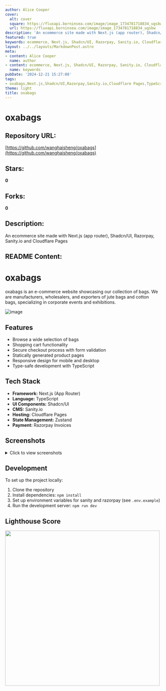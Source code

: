 ```yaml
---
author: Alice Cooper
cover:
  alt: cover
  square: https://fluxapi.borninsea.com/image/image_1734781718834_ugsbw
  url: https://fluxapi.borninsea.com/image/image_1734781718834_ugsbw
description: 'An ecommerce site made with Next.js (app router), Shadcn/UI, Razorpay, Sanity.io and Cloudflare Pages'
featured: true
keywords: ecommerce, Next.js, Shadcn/UI, Razorpay, Sanity.io, Cloudflare Pages, jute bags, cotton bags, corporate events, exhibitions, shopping cart, form validation, statically generated, responsive design, TypeScript, App Router, Zustand, payment, tech stack, screenshots, development setup, Lighthouse Score
layout: ../../layouts/MarkdownPost.astro
meta:
- content: Alice Cooper
  name: author
- content: ecommerce, Next.js, Shadcn/UI, Razorpay, Sanity.io, Cloudflare Pages, jute bags, cotton bags, corporate events, exhibitions, shopping cart, form validation, statically generated, responsive design, TypeScript, App Router, Zustand, payment, tech stack, screenshots, development setup, Lighthouse Score
  name: keywords
pubDate: '2024-12-21 15:27:08'
tags:
- oxabags,Next.js,Shadcn/UI,Razorpay,Sanity.io,Cloudflare Pages,TypeScript,Zustand,e-commerce,jute bags,cotton bags,corporate events,exhibitions,shopping cart,secure checkout,statically generated pages,responsive design,form validation,hosting,technology stack,screenshots,development setup,Lighthouse
theme: light
title: oxabags
---
```


# oxabags

## Repository URL: 
[https://github.com/wanghaisheng/oxabags](https://github.com/wanghaisheng/oxabags)

## Stars: 
**0**

## Forks: 
**0**

## Description: 
An ecommerce site made with Next.js (app router), Shadcn/UI, Razorpay, Sanity.io and Cloudflare Pages

## README Content: 
# oxabags

oxabags is an e-commerce website showcasing our collection of bags. We are manufacturers, wholesalers, and exporters of jute bags and cotton bags, specializing in corporate events and exhibitions.

![image](https://github.com/user-attachments/assets/1cca385a-d409-4a6a-82ce-f408b5114299)

## Features

- Browse a wide selection of bags
- Shopping cart functionality
- Secure checkout process with form validation
- Statically generated product pages
- Responsive design for mobile and desktop
- Type-safe development with TypeScript

## Tech Stack

- **Framework:** Next.js (App Router)
- **Language:** TypeScript
- **UI Components:** Shadcn/UI
- **CMS:** Sanity.io
- **Hosting:** Cloudflare Pages
- **State Management:** Zustand
- **Payment:** Razorpay Invoices

## Screenshots

<details>
<summary>Click to view screenshots</summary>

![image](https://github.com/user-attachments/assets/1cca385a-d409-4a6a-82ce-f408b5114299)

![image](https://github.com/user-attachments/assets/bd62f80c-8002-4556-9261-2005575a5d05)

![Screenshot 2024-04-28 213034](https://github.com/AmanVarshney01/oxabags/assets/45312299/ea85b9c5-4f12-4a92-a126-22c8f0c3da45)

![Screenshot 2024-04-28 213054](https://github.com/AmanVarshney01/oxabags/assets/45312299/6289e16f-9baf-469f-be17-1f8ab176709e)

![Screenshot 2024-04-28 213112](https://github.com/AmanVarshney01/oxabags/assets/45312299/0b054ae0-a170-4bb2-bd29-d493027c8f54)

</details>

## Development

To set up the project locally:

1. Clone the repository
2. Install dependencies: `npm install`
3. Set up environment variables for sanity and razorpay (see `.env.example`)
4. Run the development server: `npm run dev`

## Lighthouse Score

<img src="https://github.com/user-attachments/assets/0b2c207a-355a-4a42-b4d7-07d55b602695" width="500">


